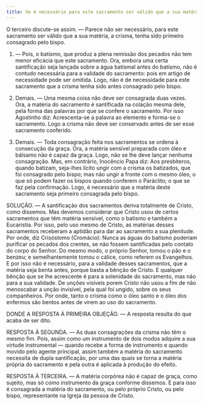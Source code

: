 ```yaml
---
title: Se é necessário para este sacramento ser válido que a sua matéria, a crisma, tenha sido primeiro consagrado pelo bispo
---
```


O terceiro discute-se assim. — Parece não ser necessário, para este sacramento ser válido que a sua matéria, a crisma, tenha sido primeiro consagrado pelo bispo.  

1. — Pois, o batismo, que produz a plena remissão dos pecados não tem menor eficácia que este sacramento. Ora, embora uma certa santificação seja lançada sobre a água batismal antes do batismo, não é contudo necessária para a validade do sacramento: pois em artigo de necessidade pode ser omitida. Logo, não é de necessidade para este sacramento que a crisma tenha sido antes consagrado pelo bispo.  

2. Demais. — Uma mesma coisa não deve ser consagrada duas vezes. Ora, a matéria do sacramento é santificada na colação mesma dele, pela forma das palavras por que se confere o sacramento. Por isso Agostinho diz: Acrescenta-se a palavra ao elemento e forma-se o sacramento. Logo a crisma não deve ser conservado antes de ser esse sacramento conferido.  

3. Demais. — Toda consagração feita nos sacramentos se ordena à consecução da graça. Ora, a matéria sensível preparada com óleo e bálsamo não é capaz da graça. Logo, não se lhe deve lançar nenhuma consagração.  Mas, em contrário, Inocêncio Papa diz: Aos presbíteros, quando batizam, seja-lhes lícito ungir com a crisma os batizados, que foi consagrado pelo bispo; mas não ungir a fronte com o mesmo óleo, o que só podem fazer os bispos quando conferem o Paráclito; o que se faz pela confirmação. Logo, é necessário que a matéria deste sacramento seja primeiro consagrada pelo bispo.  

SOLUÇÃO. — A santificação dos sacramentos deriva totalmente de Cristo, como dissemos. Mas devemos considerar que Cristo usou de certos sacramentos que têm matéria sensível, como o batismo e também a Eucaristia. Por isso, pelo uso mesmo de Cristo, as matérias desses sacramentos receberam a aptidão para dar ao sacramento a sua plenitude. Por onde, diz Crisóstomo (Cromácio): Nunca as águas do batismo poderiam purificar os pecados dos crentes, se não fossem santificadas pelo contato do corpo do Senhor. Do mesmo modo, o próprio Senhor, tomou o pão e o benzeu; e semelhantemente tomou o cálice, como referem os Evangelhos. E por isso não é necessário, para a validade desses sacramentos, que a matéria seja benta antes, porque basta a bênção de Cristo. E qualquer bênção que se lhe acrescente é para a solenidade do sacramento, mas não para a sua validade. De unções visíveis porem Cristo não usou a fim de não menoscabar a unção invisível, pela qual foi ungido, sobre os seus companheiros. Por onde, tanto o crisma como o óleo santo e o óleo dos enfermos são bentos antes de virem ao uso do sacramento.  

DONDE A RESPOSTA À PRIMEIRA OBJEÇÃO. — A resposta resulta do que acaba de ser dito.  

RESPOSTA À SEGUNDA. — As duas consagrações da crisma não têm o mesmo fim. Pois, assim como um instrumento de dois modos adquire a sua virtude instrumental — quando recebe a forma de instrumento e quando movido pelo agente principal, assim também a matéria do sacramento necessita de dupla santificação, por uma das quais se torna a matéria própria do sacramento e pela outra é aplicada à produção do efeito.  

RESPOSTA À TERCEIRA. — A matéria corpórea não é capaz de graça, como sujeito, mas só como instrumento da graça conforme dissemos. E para isso é consagrada a matéria do sacramento, ou pelo próprio Cristo, ou pelo bispo, representante na Igreja da pessoa de Cristo.